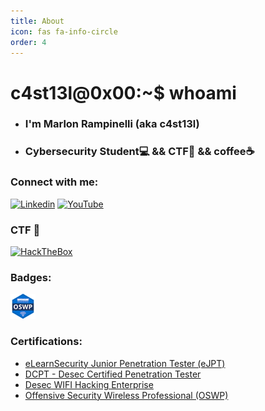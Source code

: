```yaml
---
title: About
icon: fas fa-info-circle
order: 4
---
```


# c4st13l@0x00:~$ whoami
- ### I'm Marlon Rampinelli (aka c4st13l)
- ### Cybersecurity Student💻 && CTF🚩 && coffee☕

### Connect with me:

<p align="left">
<a href="https://www.linkedin.com/in/marlon-bruno-da-silva-rampinelli-6722a419b/"><img src="https://img.shields.io/badge/LinkedIn-0077B5?style=for-the-badge&logo=linkedin&logoColor=white" alt="Linkedin"/></a>
<a href="https://www.youtube.com/@c4st13l/"><img src="https://img.shields.io/badge/YouTube-FF0000?style=for-the-badge&logo=youtube&logoColor=white" alt="YouTube"/></a>
</p>


### CTF 🚩
<p align="left">
<a href="https://app.hackthebox.com/profile/266480" target="_blank" rel="noreferrer"><img src="https://app.hackthebox.com/images/logos/logo-htb.svg" alt="HackTheBox" width="210" height="50"/></a>
</p>

### Badges:

<p align="left">
<a href="https://www.credly.com/badges/631d38ba-24c3-4ed1-8367-0910c2949a94/public_url" target="_blank" rel="noreferrer"><img src="/assets/img/badges/oswp.png" alt="oswp" width="40" height="40"/></a>
</p>

### Certifications:

- [eLearnSecurity Junior Penetration Tester (eJPT)](https://verified.elearnsecurity.com/certificates/af03d2ba-d120-45fe-be8c-53434c971f69)
- [DCPT - Desec Certified Penetration Tester](https://desecsecurity.com/valida-dcpt/ELGD-IOTQG-FSWK)
- [Desec WIFI Hacking Enterprise](https://desecsecurity.com/valida-certificado/OUFL-XDCRB-SEEX)
- [Offensive Security Wireless Professional (OSWP)](https://www.credly.com/earner/earned/badge/631d38ba-24c3-4ed1-8367-0910c2949a94)
